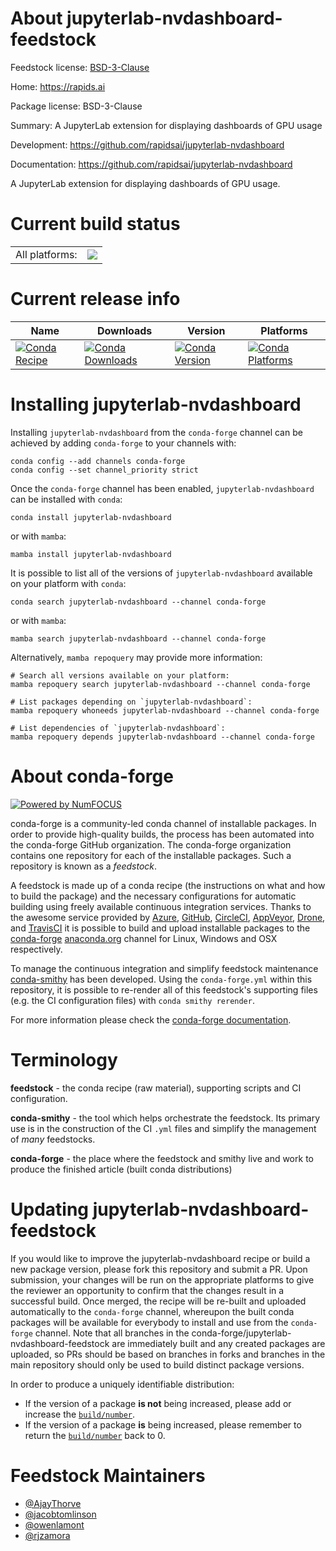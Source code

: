 About jupyterlab-nvdashboard-feedstock
======================================

Feedstock license: [BSD-3-Clause](https://github.com/conda-forge/jupyterlab-nvdashboard-feedstock/blob/main/LICENSE.txt)

Home: https://rapids.ai

Package license: BSD-3-Clause

Summary: A JupyterLab extension for displaying dashboards of GPU usage

Development: https://github.com/rapidsai/jupyterlab-nvdashboard

Documentation: https://github.com/rapidsai/jupyterlab-nvdashboard

A JupyterLab extension for displaying dashboards of GPU usage.


Current build status
====================


<table><tr><td>All platforms:</td>
    <td>
      <a href="https://dev.azure.com/conda-forge/feedstock-builds/_build/latest?definitionId=8712&branchName=main">
        <img src="https://dev.azure.com/conda-forge/feedstock-builds/_apis/build/status/jupyterlab-nvdashboard-feedstock?branchName=main">
      </a>
    </td>
  </tr>
</table>

Current release info
====================

| Name | Downloads | Version | Platforms |
| --- | --- | --- | --- |
| [![Conda Recipe](https://img.shields.io/badge/recipe-jupyterlab--nvdashboard-green.svg)](https://anaconda.org/conda-forge/jupyterlab-nvdashboard) | [![Conda Downloads](https://img.shields.io/conda/dn/conda-forge/jupyterlab-nvdashboard.svg)](https://anaconda.org/conda-forge/jupyterlab-nvdashboard) | [![Conda Version](https://img.shields.io/conda/vn/conda-forge/jupyterlab-nvdashboard.svg)](https://anaconda.org/conda-forge/jupyterlab-nvdashboard) | [![Conda Platforms](https://img.shields.io/conda/pn/conda-forge/jupyterlab-nvdashboard.svg)](https://anaconda.org/conda-forge/jupyterlab-nvdashboard) |

Installing jupyterlab-nvdashboard
=================================

Installing `jupyterlab-nvdashboard` from the `conda-forge` channel can be achieved by adding `conda-forge` to your channels with:

```
conda config --add channels conda-forge
conda config --set channel_priority strict
```

Once the `conda-forge` channel has been enabled, `jupyterlab-nvdashboard` can be installed with `conda`:

```
conda install jupyterlab-nvdashboard
```

or with `mamba`:

```
mamba install jupyterlab-nvdashboard
```

It is possible to list all of the versions of `jupyterlab-nvdashboard` available on your platform with `conda`:

```
conda search jupyterlab-nvdashboard --channel conda-forge
```

or with `mamba`:

```
mamba search jupyterlab-nvdashboard --channel conda-forge
```

Alternatively, `mamba repoquery` may provide more information:

```
# Search all versions available on your platform:
mamba repoquery search jupyterlab-nvdashboard --channel conda-forge

# List packages depending on `jupyterlab-nvdashboard`:
mamba repoquery whoneeds jupyterlab-nvdashboard --channel conda-forge

# List dependencies of `jupyterlab-nvdashboard`:
mamba repoquery depends jupyterlab-nvdashboard --channel conda-forge
```


About conda-forge
=================

[![Powered by
NumFOCUS](https://img.shields.io/badge/powered%20by-NumFOCUS-orange.svg?style=flat&colorA=E1523D&colorB=007D8A)](https://numfocus.org)

conda-forge is a community-led conda channel of installable packages.
In order to provide high-quality builds, the process has been automated into the
conda-forge GitHub organization. The conda-forge organization contains one repository
for each of the installable packages. Such a repository is known as a *feedstock*.

A feedstock is made up of a conda recipe (the instructions on what and how to build
the package) and the necessary configurations for automatic building using freely
available continuous integration services. Thanks to the awesome service provided by
[Azure](https://azure.microsoft.com/en-us/services/devops/), [GitHub](https://github.com/),
[CircleCI](https://circleci.com/), [AppVeyor](https://www.appveyor.com/),
[Drone](https://cloud.drone.io/welcome), and [TravisCI](https://travis-ci.com/)
it is possible to build and upload installable packages to the
[conda-forge](https://anaconda.org/conda-forge) [anaconda.org](https://anaconda.org/)
channel for Linux, Windows and OSX respectively.

To manage the continuous integration and simplify feedstock maintenance
[conda-smithy](https://github.com/conda-forge/conda-smithy) has been developed.
Using the ``conda-forge.yml`` within this repository, it is possible to re-render all of
this feedstock's supporting files (e.g. the CI configuration files) with ``conda smithy rerender``.

For more information please check the [conda-forge documentation](https://conda-forge.org/docs/).

Terminology
===========

**feedstock** - the conda recipe (raw material), supporting scripts and CI configuration.

**conda-smithy** - the tool which helps orchestrate the feedstock.
                   Its primary use is in the construction of the CI ``.yml`` files
                   and simplify the management of *many* feedstocks.

**conda-forge** - the place where the feedstock and smithy live and work to
                  produce the finished article (built conda distributions)


Updating jupyterlab-nvdashboard-feedstock
=========================================

If you would like to improve the jupyterlab-nvdashboard recipe or build a new
package version, please fork this repository and submit a PR. Upon submission,
your changes will be run on the appropriate platforms to give the reviewer an
opportunity to confirm that the changes result in a successful build. Once
merged, the recipe will be re-built and uploaded automatically to the
`conda-forge` channel, whereupon the built conda packages will be available for
everybody to install and use from the `conda-forge` channel.
Note that all branches in the conda-forge/jupyterlab-nvdashboard-feedstock are
immediately built and any created packages are uploaded, so PRs should be based
on branches in forks and branches in the main repository should only be used to
build distinct package versions.

In order to produce a uniquely identifiable distribution:
 * If the version of a package **is not** being increased, please add or increase
   the [``build/number``](https://docs.conda.io/projects/conda-build/en/latest/resources/define-metadata.html#build-number-and-string).
 * If the version of a package **is** being increased, please remember to return
   the [``build/number``](https://docs.conda.io/projects/conda-build/en/latest/resources/define-metadata.html#build-number-and-string)
   back to 0.

Feedstock Maintainers
=====================

* [@AjayThorve](https://github.com/AjayThorve/)
* [@jacobtomlinson](https://github.com/jacobtomlinson/)
* [@owenlamont](https://github.com/owenlamont/)
* [@rjzamora](https://github.com/rjzamora/)

